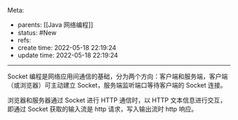 Meta:

- parents: [[Java 网络编程]]
- status: #New
- refs:
- create time: 2022-05-18 22:19:24
- update time:  2022-05-18 22:19:24

---

Socket 编程是网络应用间通信的基础，分为两个方向：客户端和服务端，客户端（或浏览器）可主动建立 Socket，服务端监听端口等待客户端的 Socket 连接。

浏览器和服务器通过 Socket 进行 HTTP 通信时，以 HTTP 文本信息进行交互，即通过 Socket 获取的输入流是 http 请求，写入输出流时 http 响应。

